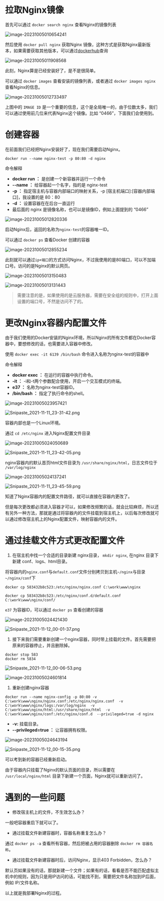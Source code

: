 # 拉取Nginx镜像

首先可以通过 `docker search nginx` 查看Nginx的镜像列表

![image-20231005010654241](./assets/image-20231005010654241.png)

然后使用 `docker pull nginx` 获取Nginx 镜像，这种方式是获取Nginx最新版本，如果需要获取其他版本，可以通过[dockerhub](https://link.juejin.cn?target=https%3A%2F%2Fhub.docker.com%2F_%2Fnginx%3Ftab%3Ddescription)查询

![image-20231005011908568](./assets/image-20231005011908568.png)

此刻，Nginx算是已经安装好了，是不是很简单。

可以通过 `docker images` 查看安装的镜像列表，或者通过 `docker images nginx` 查看Nginx的信息。

![image-20231005012733497](./assets/image-20231005012733497.png)

上图中的 `IMAGE ID` 是一个重要的信息，这个是全局唯一的，由于位数太多，我们可以通过使用前几位来代表Nginx这个镜像。比如 “0466”，下面我们会使用到。

# 创建容器

在前面我们已经把Nginx安装好了，现在我们需要启动Nginx。

```
docker run --name nginx-test -p 80:80 -d nginx
```

命令解释

- **docker run ：** 是创建一个新容器并运行一个命令
- **--name ：** 给容器起一个名字，指的是 nginx-test
- **-p  ：**   指定宿主机与容器内部端口的映射关系，-p [宿主机端口]:[容器内部端口]，我设置的是 80：80
- **-d ：**    设置容器在在后台一直运行
- 最后面的 nginx 是镜像名称，也可以是镜像ID，例如上面提到的 “0466”

![image-20231005012820336](./assets/image-20231005012820336.png)

启动Nginx后，返回的名称为`nginx-test`的容器唯一ID。

可以通过 `docker ps` 查看Docker 创建的容器

![image-20231005012855234](./assets/image-20231005012855234.png)

此刻就可以通过`ip+端口`的方式访问Nginx，不过我使用的是80端口，可以不加端口号。访问的是Nginx的默认网页。

![image-20231005013150483](./assets/image-20231005013150483.png)

![image-20231005013131443](./assets/image-20231005013131443.png)



> 需要注意的是，如果使用的是云服务器，需要在安全组的规则中，打开上面设置的端口号，不然是访问不了的。

# 更改Nginx容器内配置文件

由于我们使用的Docker安装的Nginx环境，所以Nginx的所有文件都在Docker容器中，要想修改的话，也需要进入容器中修改。

使用 `docker exec -it 6139 /bin/bash` 命令进入名称为nginx-test的容器中

命令解释

- **docker exec ：** 在运行的容器中执行命令。
- **-it ：** -i和-t两个参数配合使用，开启一个交互模式的终端。
- **e37 ：** 名称为nginx-test容器ID。
- **/bin/bash ：** 指定了执行命令的shell。

![image-20231005023957421](./assets/image-20231005023957421.png)

![Snipaste_2021-11-11_23-31-42.png](./assets/ae7a89cbc31c4f49845ae25f2793675atplv-k3u1fbpfcp-zoom-in-crop-mark1512000.webp)

容器内部也是一个Linux环境。

通过 `cd /etc/nginx` 进入Nginx配置文件目录

![image-20231005024050689](./assets/image-20231005024050689.png)

![Snipaste_2021-11-11_23-42-05.png](./assets/bcd4d658c369462b9f5440c3a2305bd9tplv-k3u1fbpfcp-zoom-in-crop-mark1512000.webp)

nginx容器内的默认首页html文件目录为 `/usr/share/nginx/html`，日志文件位于 `/var/log/nginx`

![image-20231005024137241](./assets/image-20231005024137241.png)

![Snipaste_2021-11-11_23-45-59.png](./assets/ad9b1e9037b846f3b5650d8cd069a216tplv-k3u1fbpfcp-zoom-in-crop-mark1512000.webp)

知道了Nginx容器内的配置文件路径，就可以直接在容器内更改了。

但是每次更改都必须进入容器才可以，如果修改频繁的话，就会比较麻烦，所以还有另外一种方法，那就是通过将容器内的文件挂载到宿主机上，以后每次修改就可以通过修改宿主机上的Nginx配置文件，映射容器内的文件。

# 通过挂载文件方式更改配置文件

1. 在宿主机中找一个合适的目录新建 nginx目录， `mkdir nginx`, 在nginx 目录下新建 conf、logs、html目录。

将容器内的`nginx.conf`与`default.conf`文件分别拷贝到主机`~/nginx`与目录`~/nginx/conf`下

```shell
docker cp 583432b8c523:/etc/nginx/nginx.conf C:\work\www\nginx

docker cp 583432b8c523:/etc/nginx/conf.d/default.conf C:\work\www\nginx/conf/
```

`e37` 为容器ID，可以通过 `docker ps` 查看创建的容器

![image-20231005024421430](./assets/image-20231005024421430.png)

![Snipaste_2021-11-12_00-01-37.png](./assets/d58a21e8d7ba456ab566cbd20c0aedadtplv-k3u1fbpfcp-zoom-in-crop-mark1512000.webp)

1. 接下来我们需要重新创建一个nginx容器，同时带上挂载的文件。首先需要把原来的容器停止，并且删除掉。

```
docker stop 583
docker rm 5834
```

![Snipaste_2021-11-12_00-06-53.png](./assets/b814df1918b5463c9498b3473dcbb266tplv-k3u1fbpfcp-zoom-in-crop-mark1512000.webp)

![image-20231005024601814](./assets/image-20231005024601814.png)

1. 重新创建nginx容器

```linux
docker run --name nginx-config -p 80:80 -v C:\work\www\nginx/nginx.conf:/etc/nginx/nginx.conf  -v C:\work\www\nginx/logs:/var/log/nginx  -v C:\work\www\nginx/html:/usr/share/nginx/html  -v C:\work\www\nginx/conf:/etc/nginx/conf.d  --privileged=true -d nginx
```

- **-v:** 挂载目录。
- **--privileged=true ：** 让容器拥有权限。

![image-20231005024643194](./assets/image-20231005024643194.png)

![Snipaste_2021-11-12_00-15-35.png](./assets/5224d6f60aaf49f39e3425fc4667fc7btplv-k3u1fbpfcp-zoom-in-crop-mark1512000.webp)

可以考到新的容器已经重新启动。

由于容器内只挂载了Nginx的默认页面的目录，所以需要在 `/usr/local/nginx/html` 目录下新建一个页面，Nginx就可以重新访问了。

# 遇到的一些问题

- 修改宿主机上的文件，不生效怎么办？

一般吧容器重启下就可以了。

- 通过挂载文件新建容器时，容器名称重复怎么办？

通过 `docker ps -a` 查看所有容器，然后把被占用的容器删除 `docker rm 容器名称`。

- 通过挂载文件新建容器时后，访问Nginx，显示403 Forbidden，怎么办？

默认页如果没有的话，那就新建一个文件；如果有的话，看看是否不能匹配虚拟主机中的规则，因为只是用IP访问的话，可能找不到，需要把文件名称加到IP后面，例如 IP/文件名称。

以上就是我部署Nginx的过程。
